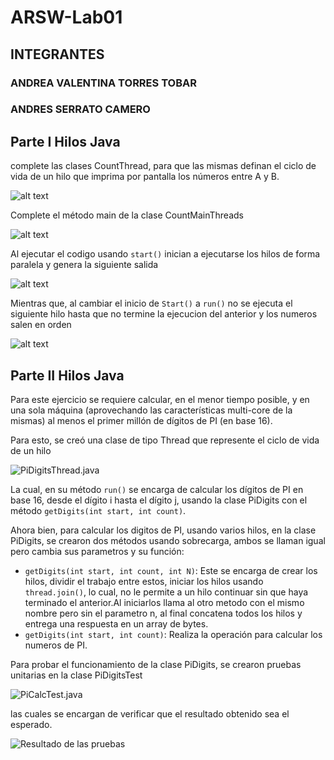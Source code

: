 # ARSW-Lab01


## INTEGRANTES

### ANDREA VALENTINA TORRES TOBAR
### ANDRES SERRATO CAMERO


## Parte I Hilos Java

complete las clases CountThread, para que las mismas definan el ciclo de vida de un hilo que imprima por pantalla los números entre A y B.

![alt text](/img/countThread.png)

Complete el método main de la clase CountMainThreads

![alt text](/img/main.png)

Al ejecutar el codigo usando ```start()``` inician a ejecutarse los hilos de forma paralela y genera la siguiente salida  

![alt text](/img/out.png)

Mientras que, al cambiar el inicio de ```Start()```  a ```run()``` no se ejecuta el siguiente hilo hasta que no termine la ejecucion del anterior y los numeros salen en orden

![alt text](/img/out2.png)


## Parte II Hilos Java

Para este ejercicio se requiere calcular, en el menor tiempo posible, y en una sola máquina (aprovechando las características multi-core de la mismas) al menos el primer millón de dígitos de PI (en base 16). 

Para esto, se creó una clase de tipo Thread que represente el ciclo de vida de un hilo 

![PiDigitsThread.java](img.png)

La cual, en su método `run()` se encarga de calcular los dígitos de PI en base 16, desde el dígito i hasta el dígito j, usando la clase PiDigits con el método `getDigits(int start, int count)`.

Ahora bien, para calcular los digitos de PI, usando varios hilos, en la clase PiDigits, se crearon dos métodos usando sobrecarga, ambos se llaman igual pero cambia sus parametros y su función:

- `getDigits(int start, int count, int N)`: Este se encarga de crear los hilos, dividir el trabajo entre estos, iniciar los hilos usando `thread.join()`, lo cual, no le permite a un hilo continuar sin que haya terminado el anterior.Al iniciarlos llama al otro metodo con el mismo nombre pero sin el parametro n, al final concatena todos los hilos y entrega una respuesta en un array de bytes.
- `getDigits(int start, int count)`: Realiza la operación para calcular los numeros de PI.

Para probar el funcionamiento de la clase PiDigits, se crearon pruebas unitarias en la clase PiDigitsTest

![PiCalcTest.java](img_1.png)

las cuales se encargan de verificar que el resultado obtenido sea el esperado.

![Resultado de las pruebas](img_2.png)


